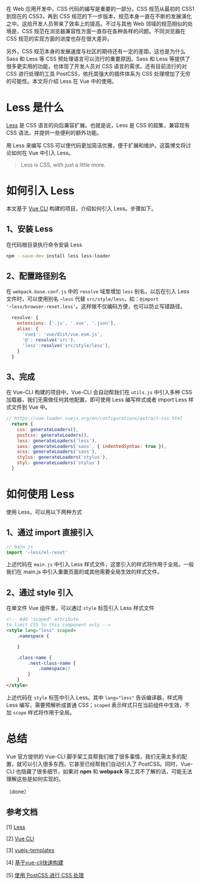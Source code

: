 在 Web 应用开发中，CSS 代码的编写是重要的一部分。CSS 规范从最初的 CSS1 到现在的 CSS3，再到 CSS 规范的下一步版本，规范本身一直在不断的发展演化之中。这给开发人员带来了效率上的提高。不过与其他 Web 领域的规范相似的处境是，CSS 规范在浏览器兼容性方面一直存在各种各样的问题。不同浏览器在 CSS 规范的实现方面的进度也存在很大差异。


另外，CSS 规范本身的发展速度与社区的期待还有一定的差距。这也是为什么 Sass 和 Less 等 CSS 预处理语言可以流行的重要原因。Sass 和 Less 等提供了很多更实用的功能，也体现了开发人员对 CSS 语言的需求。还有目前流行的对 CSS 进行处理的工具 PostCSS，依托其强大的插件体系为 CSS 处理增加了无穷的可能性。本文将介绍 Less 在 Vue 中的使用。

# Less 是什么

[Less](http://lesscss.org/) 是 CSS 语言的向后兼容扩展。也就是说，Less 是 CSS 的超集，兼容现有 CSS 语法，并提供一些便利的额外功能。


用 Less 来编写 CSS 可以使代码更加简洁优雅，便于扩展和维护。这篇博文将讨论如何在 Vue 中引入 Less。

> Less is CSS, with just a little more.

# 如何引入 Less

本文基于 [Vue CLI](https://cli.vuejs.org/) 构建的项目，介绍如何引入 Less。步骤如下。

## 1、安装 Less
在代码根目录执行命令安装 Less
```bash
npm --save-dev install less less-loader
```

## 2、配置路径别名
在 `webpack.base.conf.js` 中的 `resolve` 域里增加 `less` 别名，以后在引入 Less 文件时，可以使用别名 `~less` 代替 `src/style/less`，如：`@import '~less/browser-reset.less'`。这样做不仅编码方便，也可以防止写错路径。

```js
  resolve: {
    extensions: ['.js', '.vue', '.json'],
    alias: {
      'vue$': 'vue/dist/vue.esm.js',
      '@': resolve('src'),
      'less':resolve('src/style/less'),
    }
  }
```

## 3、完成
在 Vue-CLI 构建的项目中，Vue-CLI 会自动帮我们在 `utils.js` 中引入多种 CSS 加载器，我们无需做任何其他配置，即可使用 Less 编写样式或者 import Less 样式文件到 Vue 中。
```js
// https://vue-loader.vuejs.org/en/configurations/extract-css.html
  return {
    css: generateLoaders(),
    postcss: generateLoaders(),
    less: generateLoaders('less'),
    sass: generateLoaders('sass', { indentedSyntax: true }),
    scss: generateLoaders('sass'),
    stylus: generateLoaders('stylus'),
    styl: generateLoaders('stylus')
  }
```

# 如何使用 Less
使用 Less，可以用以下两种方式

## 1、通过 import 直接引入
```js
// main.js
import '~less/el-reset'
```
上述代码在 `main.js` 中引入 Less 样式文件，这里引入的样式将作用于全局。一般我们在 main.js 中引入重置页面的或其他需要全局生效的样式文件。

## 2、通过 style 引入
在单文件 Vue 组件里，可以通过 `style` 标签引入 Less 样式文件
```html
<!-- Add "scoped" attribute 
to limit CSS to this component only -->
<style lang="less" scoped>
    .namespace {

    }

    .class-name {
        .nest-class-name {
            .namespace()
        }
    }
</style>
```
上述代码在 `style` 标签中引入 Less。其中 `lang="less"` 告诉编译器，样式用 Less 编写，需要预解析成普通 CSS；`scoped` 表示样式只在当前组件中生效，不加 `scope` 样式将作用于全局。

# 总结
Vue 官方提供的 Vue-CLI 脚手架工具帮我们做了很多事情，我们无需太多的配置，就可以引入很多东西。它甚至已经帮我们自动引入了 PostCSS。同时，Vue-CLI 也隐藏了很多细节，如果对 __npm__ 和 __webpack__ 等工具不了解的话，可能无法理解这些是如何实现的。


（done）

## 参考文档

[1] [Less](http://lesscss.org/)


[2] [Vue CLI](https://cli.vuejs.org/)


[3] [vuejs-templates](https://vuejs-templates.github.io/webpack/)


[4] [基于vue-cli快速构建](https://www.jianshu.com/p/2769efeaa10a)


[5] [使用 PostCSS 进行 CSS 处理](https://www.ibm.com/developerworks/cn/web/1604-postcss-css/)